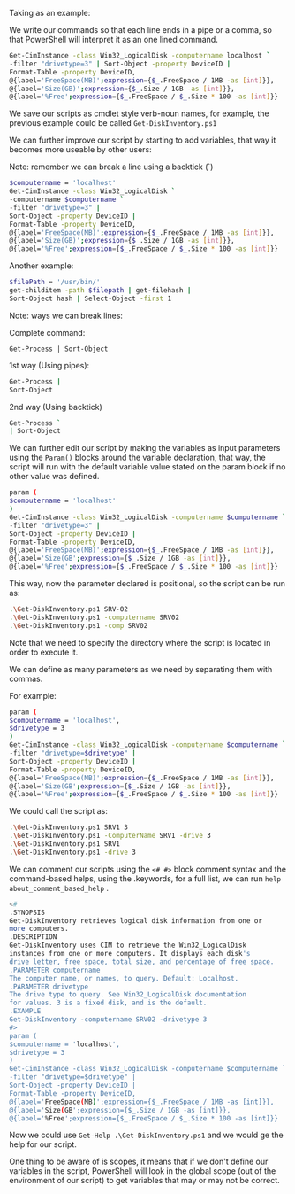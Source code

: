 Taking as an example:

We write our commands so that each line ends in a pipe or a comma, so that PowerShell will interpret it as an one lined command.

```bash
Get-CimInstance -class Win32_LogicalDisk -computername localhost `
-filter "drivetype=3" | Sort-Object -property DeviceID |
Format-Table -property DeviceID,
@{label='FreeSpace(MB)';expression={$_.FreeSpace / 1MB -as [int]}},
@{label='Size(GB)';expression={$_.Size / 1GB -as [int]}},
@{label='%Free';expression={$_.FreeSpace / $_.Size * 100 -as [int]}}

```

We save our scripts as cmdlet style verb-noun names, for example, the previous example could be called `Get-DiskInventory.ps1`

We can further improve our script by starting to add variables, that way it becomes more useable by other users:

Note: remember we can break a line using a backtick (`)

```bash
$computername = 'localhost'
Get-CimInstance -class Win32_LogicalDisk `
-computername $computername `
-filter "drivetype=3" |
Sort-Object -property DeviceID |
Format-Table -property DeviceID,
@{label='FreeSpace(MB)';expression={$_.FreeSpace / 1MB -as [int]}},
@{label='Size(GB)';expression={$_.Size / 1GB -as [int]}},
@{label='%Free';expression={$_.FreeSpace / $_.Size * 100 -as [int]}}
```

Another example: 

```bash
$filePath = '/usr/bin/'
get-childitem -path $filepath | get-filehash |
Sort-Object hash | Select-Object -first 1
```

Note: ways we can break lines:

Complete command: 

`Get-Process | Sort-Object`

1st way (Using pipes):

```bash
Get-Process |
Sort-Object
```

2nd way (Using backtick)

```bash
Get-Process `
| Sort-Object
```

We can further edit our script by making the variables as input parameters using the `Param()` blocks around the variable declaration, that way, the script will run with the default variable value stated on the param block if no other value was defined.

```bash
param (
$computername = 'localhost'
)
Get-CimInstance -class Win32_LogicalDisk -computername $computername `
-filter "drivetype=3" |
Sort-Object -property DeviceID |
Format-Table -property DeviceID,
@{label='FreeSpace(MB)';expression={$_.FreeSpace / 1MB -as [int]}},
@{label='Size(GB';expression={$_.Size / 1GB -as [int]}},
@{label='%Free';expression={$_.FreeSpace / $_.Size * 100 -as [int]}}
```

This way, now the parameter declared is positional, so the script can be run as:

```bash
.\Get-DiskInventory.ps1 SRV-02
.\Get-DiskInventory.ps1 -computername SRV02
.\Get-DiskInventory.ps1 -comp SRV02
```

Note that we need to specify the directory where the script is located in order to execute it.

We can define as many parameters as we need by separating them with commas.

For example:

```bash
param (
$computername = 'localhost',
$drivetype = 3
)
Get-CimInstance -class Win32_LogicalDisk -computername $computername `
-filter "drivetype=$drivetype" |
Sort-Object -property DeviceID |
Format-Table -property DeviceID,
@{label='FreeSpace(MB)';expression={$_.FreeSpace / 1MB -as [int]}},
@{label='Size(GB';expression={$_.Size / 1GB -as [int]}},
@{label='%Free';expression={$_.FreeSpace / $_.Size * 100 -as [int]}}
```

We could call the script as:

```bash
.\Get-DiskInventory.ps1 SRV1 3
.\Get-DiskInventory.ps1 -ComputerName SRV1 -drive 3
.\Get-DiskInventory.ps1 SRV1
.\Get-DiskInventory.ps1 -drive 3
```

We can comment our scripts using the `<# #>` block comment syntax and the command-based helps, using the .keywords, for a full list, we can run `help about_comment_based_help` . 

```bash
<#
.SYNOPSIS
Get-DiskInventory retrieves logical disk information from one or
more computers.
.DESCRIPTION
Get-DiskInventory uses CIM to retrieve the Win32_LogicalDisk
instances from one or more computers. It displays each disk's
drive letter, free space, total size, and percentage of free space.
.PARAMETER computername
The computer name, or names, to query. Default: Localhost.
.PARAMETER drivetype
The drive type to query. See Win32_LogicalDisk documentation
for values. 3 is a fixed disk, and is the default.
.EXAMPLE
Get-DiskInventory -computername SRV02 -drivetype 3
#>
param (
$computername = 'localhost',
$drivetype = 3
)
Get-CimInstance -class Win32_LogicalDisk -computername $computername `
-filter "drivetype=$drivetype" |
Sort-Object -property DeviceID |
Format-Table -property DeviceID,
@{label='FreeSpace(MB)';expression={$_.FreeSpace / 1MB -as [int]}},
@{label='Size(GB';expression={$_.Size / 1GB -as [int]}},
@{label='%Free';expression={$_.FreeSpace / $_.Size * 100 -as [int]}}
```

Now we could use `Get-Help .\Get-DiskInventory.ps1` and we would ge the help for our script.

One thing to be aware of is scopes, it means that if we don't define our variables in the script, PowerShell will look in the global scope (out of the environment of our script) to get variables that may or may not be correct.
